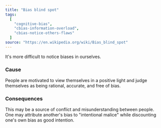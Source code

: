 ```yaml
---
title: "Bias blind spot"
tags:
  [
    "cognitive-bias",
    "cbias-information-overload",
    "cbias-notice-others-flaws"
  ]
source: "https://en.wikipedia.org/wiki/Bias_blind_spot"
---
```


It's more difficult to notice biases in ourselves.

### Cause

People are motivated to view themselves in a positive light and judge themselves as being rational, accurate, and free of bias.


### Consequences

This may be a source of conflict and misunderstanding between people. One may attribute another's bias to "intentional malice" while discounting one's own bias as good intention.




